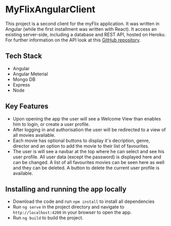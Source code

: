 # MyFlixAngularClient

This project is a second client for the myFlix application. It was written in Angular (while the first installment was written with React). It access an existing server-side, including a database and REST API, hosted on Heroku. For further information on the API look at this [GitHub repository](https://github.com/Alex-Offner/movie_api). 


## Tech Stack

- Angular
- Angular Meterial
- Mongo DB
- Express
- Node

## Key Features

- Upon opening the app the user will see a Welcome View than enables him to login, or create a user profile.
- After logging in and authorisation the user will be redirected to a view of all movies available. 
- Each movie has optional buttons to display it's decription, genre, director and an option to add the movie to their list of favourites. 
- The user is will see a navbar at the top where he can select and see his user profile. All user data (except the password) is displayed here and can be changed. A list of all favourites movies can be seen here as well and they can be deleted. A button to delete the current user profile is available. 


## Installing and running the app locally 

- Download the code and run `npm install` to install all dependencies
- Run `ng serve` in the project directory and navigate to `http://localhost:4200` in your browser to open the app. 
- Run `ng build` to build the project. 

